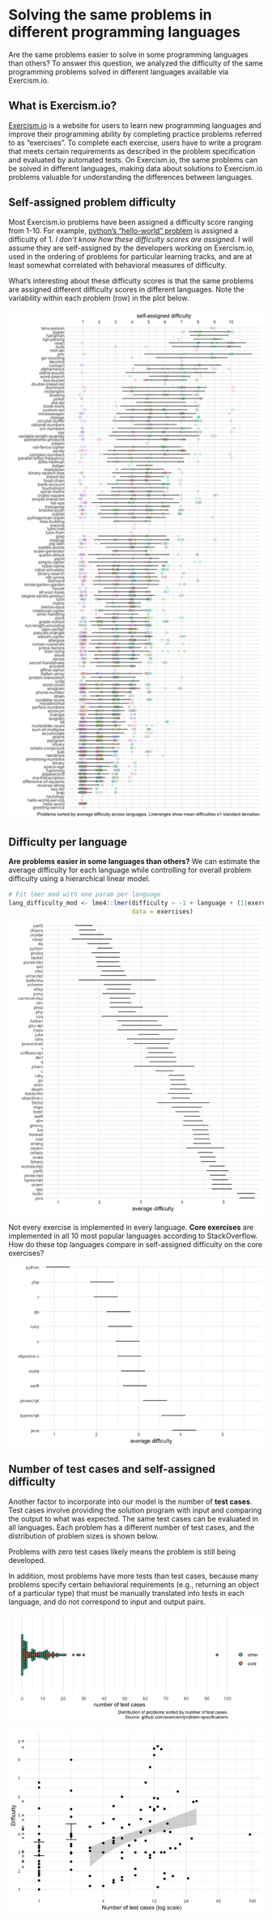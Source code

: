 Solving the same problems in different programming languages
================

Are the same problems easier to solve in some programming languages than
others? To answer this question, we analyzed the difficulty of the same
programming problems solved in different languages available via
Exercism.io.

## What is Exercism.io?

[Exercism.io](https://exercism.io) is a website for users to learn new
programming languages and improve their programming ability by
completing practice problems referred to as “exercises”. To complete
each exercise, users have to write a program that meets certain
requirements as described in the problem specification and evaluated by
automated tests. On Exercism.io, the same problems can be solved in
different languages, making data about solutions to Exercism.io problems
valuable for understanding the differences between languages.

## Self-assigned problem difficulty

Most Exercism.io problems have been assigned a difficulty score ranging
from 1-10. For example, [python’s “hello-world”
problem](https://github.com/exercism/python/blob/master/config.json#L15)
is assigned a difficulty of 1. *I don’t know how these difficulty scores
are assigned.* I will assume they are self-assigned by the developers
working on Exercism.io, used in the ordering of problems for particular
learning tracks, and are at least somewhat correlated with behavioral
measures of difficulty.

What’s interesting about these difficulty scores is that the same
problems are assigned different difficulty scores in different
languages. Note the variability within each problem (row) in the plot
below.

![](exercism-problems_files/figure-gfm/difficulty-1.png)<!-- -->

## Difficulty per language

**Are problems easier in some languages than others?** We can estimate
the average difficulty for each language while controlling for overall
problem difficulty using a hierarchical linear model.

``` r
# Fit lmer mod with one param per language
lang_difficulty_mod <- lme4::lmer(difficulty ~ -1 + language + (1|exercise),
                                  data = exercises)
```

![](exercism-problems_files/figure-gfm/ranking-1.png)<!-- -->

Not every exercise is implemented in every language. **Core exercises**
are implemented in all 10 most popular languages according to
StackOverflow. How do these top languages compare in self-assigned
difficulty on the core exercises?

![](exercism-problems_files/figure-gfm/ranking-core-1.png)<!-- -->

## Number of test cases and self-assigned difficulty

Another factor to incorporate into our model is the number of **test
cases**. Test cases involve providing the solution program with input
and comparing the output to what was expected. The same test cases can
be evaluated in all languages. Each problem has a different number of
test cases, and the distribution of problem sizes is shown below.

Problems with zero test cases likely means the problem is still being
developed.

In addition, most problems have more tests than test cases, because many
problems specify certain behavioral requirements (e.g., returning an
object of a particular type) that must be manually translated into tests
in each language, and do not correspond to input and output
pairs.

![](exercism-problems_files/figure-gfm/n-test-cases-dotplot-1.png)<!-- -->

![](exercism-problems_files/figure-gfm/problem-difficulty-by-num-tests-1.png)<!-- -->
